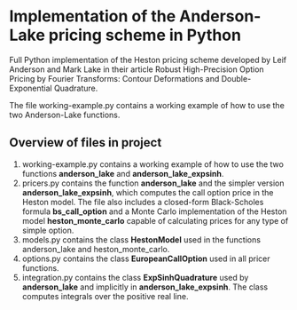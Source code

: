 # Implementation of the Anderson-Lake pricing scheme in Python
Full Python implementation of the Heston pricing scheme developed by Leif Anderson and Mark Lake in their article Robust High-Precision Option Pricing by Fourier Transforms: Contour Deformations and Double-Exponential Quadrature.

The file working-example.py contains a working example of how to use the two Anderson-Lake functions.
## Overview of files in project
1. working-example.py contains a working example of how to use the two functions **anderson_lake** and **anderson_lake_expsinh**.
2. pricers.py contains the function **anderson_lake** and the simpler version **anderson_lake_expsinh**, which computes the call option price in the Heston model. 
The file also includes a closed-form Black-Scholes formula **bs_call_option** and a Monte Carlo implementation of the Heston model **heston_monte_carlo** capable of calculating prices for any type of simple option.
3. models.py contains the class **HestonModel** used in the functions anderson_lake and heston_monte_carlo. 
4. options.py contains the class **EuropeanCallOption** used in all pricer functions.
5. integration.py contains the class **ExpSinhQuadrature** used by **anderson_lake** and implicitly in **anderson_lake_expsinh**. The class computes integrals over the positive real line.
